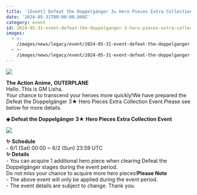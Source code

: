 ```yaml
---
title: '[Event] Defeat the Doppelgänger 3★ Hero Pieces Extra Collection'
date: '2024-05-31T00:00:00.000Z'
category: event
id: 2024-05-31-event-defeat-the-doppelganger-3-hero-pieces-extra-collection-event
images:
  - >-
    /images/news/legacy/event/2024-05-31-event-defeat-the-doppelganger-3-hero-pieces-extra-collection-event/6456c4777da94da4bcc0de209bca3782.webp
  - >-
    /images/news/legacy/event/2024-05-31-event-defeat-the-doppelganger-3-hero-pieces-extra-collection-event/3b3e578b58264220a99684f9d32b0638_002.webp
---
```


![](/images/news/legacy/event/2024-05-31-event-defeat-the-doppelganger-3-hero-pieces-extra-collection-event/6456c4777da94da4bcc0de209bca3782.webp)  

**The Action Anime,** **OUTERPLANE**  
Hello. This is GM Lisha.  
Your chance to transcend your heroes more quickly!We have prepared the Defeat the Doppelgänger 3★ Hero Pieces Extra Collection Event.Please see below for more details.

**◈ Defeat the Doppelgänger** **3★** **Hero Pieces Extra Collection Event**

![](/images/news/legacy/event/2024-05-31-event-defeat-the-doppelganger-3-hero-pieces-extra-collection-event/3b3e578b58264220a99684f9d32b0638_002.webp)  
  
**✨** **Schedule**   
\- 6/1 (Sat) 00:00 ~ 6/2 (Sun) 23:59 UTC  
**✨** **Details**  
\- You can acquire 1 additional hero piece when clearing Defeat the Doppelgänger stages during the event period.  
Do not miss your chance to acquire more hero pieces!**Please Note**  
\- The above event will only be applied during the event period.  
\- The event details are subject to change. Thank you.
